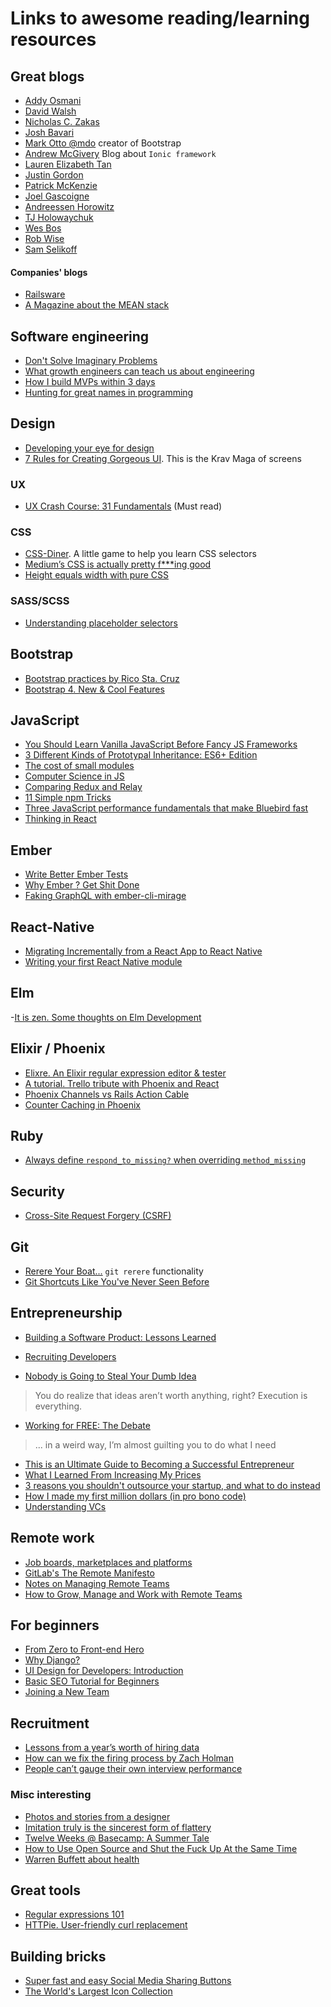 # Links to awesome reading/learning resources

## Great blogs
- [Addy Osmani](https://addyosmani.com/blog/)
- [David Walsh](https://davidwalsh.name/)
- [Nicholas C. Zakas](https://www.nczonline.net/)
- [Josh Bavari](http://jbavari.github.io/)
- [Mark Otto @mdo](http://markdotto.com/) creator of Bootstrap
- [Andrew McGivery](http://mcgivery.com/) Blog about `Ionic framework`
- [Lauren Elizabeth Tan](https://medium.com/@sugarpirate)
- [Justin Gordon](http://www.railsonmaui.com/)
- [Patrick McKenzie](http://www.kalzumeus.com/blog/)
- [Joel Gascoigne](http://joel.is/)
- [Andreessen Horowitz](http://a16z.com/)
- [TJ Holowaychuk](https://medium.com/@tjholowaychuk)
- [Wes Bos](http://wesbos.com/blog/)
- [Rob Wise](http://robwise.github.io/blog/)
- [Sam Selikoff](http://www.samselikoff.com/blog/)

#### Companies' blogs
- [Railsware](http://railsware.com/blog/)
- [A Magazine about the MEAN stack](http://www.ameanmagazine.com/)

## Software engineering
- [Don't Solve Imaginary Problems](https://www.nczonline.net/newsletter/archive/f0e1d724dd/)
- [What growth engineers can teach us about engineering](https://medium.freecodecamp.com/what-growth-engineers-can-teach-us-about-engineering-f8bd38516e3e#.nlj0y8ige)
- [How I build MVPs within 3 days](https://medium.com/@vadimdemedes/how-i-build-mvps-within-3-days-5d0b9ea86d9c#.mky9wf7hq)
- [Hunting for great names in programming](https://m.signalvnoise.com/hunting-for-great-names-in-programming-16f624c8fc03#.ybf2im80p)

## Design
- [Developing your eye for design](https://medium.com/@JonathanZWhite/developing-your-eye-for-design-cce944bbeae4#.ydt6akf0u)
- [7 Rules for Creating Gorgeous UI](https://medium.com/@erikdkennedy/7-rules-for-creating-gorgeous-ui-part-1-559d4e805cda#.7hmoyzgg2). This is the Krav Maga of screens

### UX
- [UX Crash Course: 31 Fundamentals](http://thehipperelement.com/post/75476711614/ux-crash-course-31-fundamentals) (Must read)


### CSS
- [CSS-Diner](http://flukeout.github.io/). A little game to help you learn CSS selectors
- [Medium’s CSS is actually pretty f***ing good](https://medium.com/@fat/mediums-css-is-actually-pretty-fucking-good-b8e2a6c78b06#.uxiui4b96)
- [Height equals width with pure CSS](http://www.mademyday.de/css-height-equals-width-with-pure-css.html)

### SASS/SCSS
- [Understanding placeholder selectors](http://thesassway.com/intermediate/understanding-placeholder-selectors)

## Bootstrap
- [Bootstrap practices by Rico Sta. Cruz](https://github.com/rstacruz/bootstrap-practices)
- [Bootstrap 4. New & Cool Features](http://www.hongkiat.com/blog/boostrap-4-best-features/)

## JavaScript
- [You Should Learn Vanilla JavaScript Before Fancy JS Frameworks](https://snipcart.com/blog/learn-vanilla-javascript-before-using-js-frameworks)
- [3 Different Kinds of Prototypal Inheritance: ES6+ Edition](https://medium.com/javascript-scene/3-different-kinds-of-prototypal-inheritance-es6-edition-32d777fa16c9#.ma4dg0cxa)
- [The cost of small modules](https://nolanlawson.com/2016/08/15/the-cost-of-small-modules/)
- [Computer Science in JS](https://www.nczonline.net/blog/tag/computer-science/)
- [Comparing Redux and Relay](https://www.reindex.io/blog/redux-and-relay/)
- [11 Simple npm Tricks](https://nodesource.com/blog/eleven-npm-tricks-that-will-knock-your-wombat-socks-off/)
- [Three JavaScript performance fundamentals that make Bluebird fast](https://reaktor.com/blog/javascript-performance-fundamentals-make-bluebird-fast/)
- [Thinking in React](https://facebook.github.io/react/docs/thinking-in-react.html)

## Ember
- [Write Better Ember Tests](https://medium.com/@jonpitch/write-better-ember-tests-d2e22fb76bf2#.vw094zchz)
- [Why Ember ? Get Shit Done](https://emberway.io/ember-get-shit-done-36383c2ccc53#.f432kt8ad)
- [Faking GraphQL with ember-cli-mirage](https://emberway.io/faking-graphql-with-ember-cli-mirage-811e83937a5b#.ky426tmvk)

## React-Native
- [Migrating Incrementally from a React App to React Native](https://medium.com/rendez-voo/migrating-incrementally-from-a-react-app-to-react-native-part-1-of-2-4566626e4ac5#.egtwaehew)
- [Writing your first React Native module](https://medium.com/rendez-voo/writing-your-first-react-native-module-50ede0840dae#.djjj2pmjx)

## Elm
-[It is zen. Some thoughts on Elm Development](https://medium.com/@NewMountain/some-thoughts-on-elm-development-39a0f8a9002a#.jhse7otkq)

## Elixir / Phoenix
- [Elixre. An Elixir regular expression editor & tester](http://www.elixre.uk/)
- [A tutorial. Trello tribute with Phoenix and React](http://codeloveandboards.com/blog/2016/01/04/trello-tribute-with-phoenix-and-react-pt-1/)
- [Phoenix Channels vs Rails Action Cable](https://dockyard.com/blog/2016/08/09/phoenix-channels-vs-rails-action-cable)
- [Counter Caching in Phoenix](https://medium.com/@lukerollans_17079/counter-caching-in-phoenix-8ac372e5c0c5#.xt4aum7f6)

## Ruby
- [Always define `respond_to_missing?` when overriding `method_missing`](https://robots.thoughtbot.com/always-define-respond-to-missing-when-overriding)

## Security
- [Cross-Site Request Forgery (CSRF)](http://guides.rubyonrails.org/security.html#cross-site-request-forgery-csrf)

## Git
- [Rerere Your Boat...](https://git-scm.com/blog/2010/03/08/rerere.html) `git rerere` functionality
- [Git Shortcuts Like You've Never Seen Before](http://madebynathan.com/2011/10/19/git-shortcuts-like-youve-never-seen-before/)

## Entrepreneurship
- [Building a Software Product: Lessons Learned](https://medium.com/@jonpitch/building-a-software-product-colon-lessons-learned-2d4e61cea6ea#.j94hdwqyj)
- [Recruiting Developers](https://medium.com/@jonpitch/recruiting-developers-b8114cec6c54#.oc0ao2r7x)

- [Nobody is Going to Steal Your Dumb Idea](https://medium.com/@jonpitch/nobody-is-going-to-steal-your-dumb-idea-3e85c8d66e44#.ohpgxwx01)
> You do realize that ideas aren’t worth anything, right? Execution is everything.

- [Working for FREE: The Debate](http://www.garyvaynerchuk.com/working-for-free-the-debate/)
> ... in a weird way, I’m almost guilting you to do what I need

- [This is an Ultimate Guide to Becoming a Successful Entrepreneur](http://alltopstartups.com/2015/06/17/how-to-become-an-entrepreneur/)
- [What I Learned From Increasing My Prices](http://www.extendslogic.com/business/what-i-learned-from-increasing-my-prices/)
- [3 reasons you shouldn't outsource your startup, and what to do instead](http://joel.is/3-reasons-you-shouldnt-outsource-your-startup-and-what-to-do-instead/)
- [How I made my first million dollars (in pro bono code)](https://medium.freecodecamp.com/how-i-made-my-first-million-dollars-in-pro-bono-code-86f911040484#.givho6tge)
- [Understanding VCs](http://avc.com/2016/08/understanding-vcs/)

## Remote work
- [Job boards, marketplaces and platforms](http://nodesk.co/remote-work/)
- [GitLab's The Remote Manifesto](https://about.gitlab.com/2015/04/08/the-remote-manifesto/)
- [Notes on Managing Remote Teams](https://hueniverse.com/2015/02/23/notes-on-managing-remote-teams/)
- [How to Grow, Manage and Work with Remote Teams](https://zapier.com/learn/the-ultimate-guide-to-remote-working/)

## For beginners
- [From Zero to Front-end Hero](https://medium.freecodecamp.com/from-zero-to-front-end-hero-part-1-7d4f7f0bff02#.ntk6n3au9)
- [Why Django?](https://www.codeschool.com/blog/2016/08/03/why-django/)
- [UI Design for Developers: Introduction](http://code.tutsplus.com/tutorials/ui-design-for-developers-introduction--active-9921)
- [Basic SEO Tutorial for Beginners](http://www.whatisseo.com/seo-tutorial.html)
- [Joining a New Team](https://www.nczonline.net/newsletter/archive/11f882f439/)

## Recruitment
- [Lessons from a year’s worth of hiring data](https://medium.freecodecamp.com/lessons-from-a-years-worth-of-hiring-data-dacf4e7668d4#.bh6hiyp81)
- [How can we fix the firing process by Zach Holman](https://zachholman.com/talk/firing-people)
- [People can’t gauge their own interview performance](https://medium.freecodecamp.com/people-cant-gauge-their-own-interview-performance-and-that-makes-them-harder-to-hire-96cd51601437#.vl9rtme6t)

### Misc interesting
- [Photos and stories from a designer](https://medium.freecodecamp.com/photos-and-stories-from-a-designer-5ee97750ae5#.h0peaixjo)
- [Imitation truly is the sincerest form of flattery](http://www.adhamdannaway.com/blog/web-design/imitation-truly-is-the-sincerest-form-of-flattery)
- [Twelve Weeks @ Basecamp: A Summer Tale](https://m.signalvnoise.com/twelve-weeks-basecamp-a-summer-tale-b6c181fa925#.ewmeuvwzx)
- [How to Use Open Source and Shut the Fuck Up At the Same Time](https://hueniverse.com/2016/01/26/how-to-use-open-source-and-shut-the-fuck-up-at-the-same-time/)
- [Warren Buffett about health](http://www.goodreads.com/quotes/587506-when-i-was-sixteen-i-had-just-two-things-on)

## Great tools
- [Regular expressions 101](https://regex101.com/)
- [HTTPie. User-friendly curl replacement](https://github.com/jkbrzt/httpie)

## Building bricks
- [Super fast and easy Social Media Sharing Buttons](http://sharingbuttons.io/)
- [The World's Largest Icon Collection](http://streamlineicons.com/)
